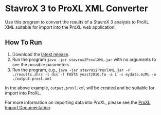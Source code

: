 StavroX 3 to ProXL XML Converter
=============================

Use this program to convert the results of a StavroX 3 analysis to ProXL XML suitable for import into the ProXL web application.

How To Run
-------------
1. Download the [latest release](https://github.com/yeastrc/proxl-import-stavrox/releases).
2. Run the program ``java -jar stavrox2ProxlXML.jar`` with no arguments to see the possible parameters.
3. Run the program, e.g., ``java -jar stavrox2ProxlXML.jar -r ./results.zhrs -l dss -f FASTA yeast2016.fa -a 1 -s mydata.mzML -o ./output.proxl.xml``

In the above example, ``output.proxl.xml`` will be created and be suitable for import into ProXL.

For more information on importing data into ProXL, please see the [ProXL Import Documentation](http://proxl-web-app.readthedocs.org/en/latest/install/import.html).
